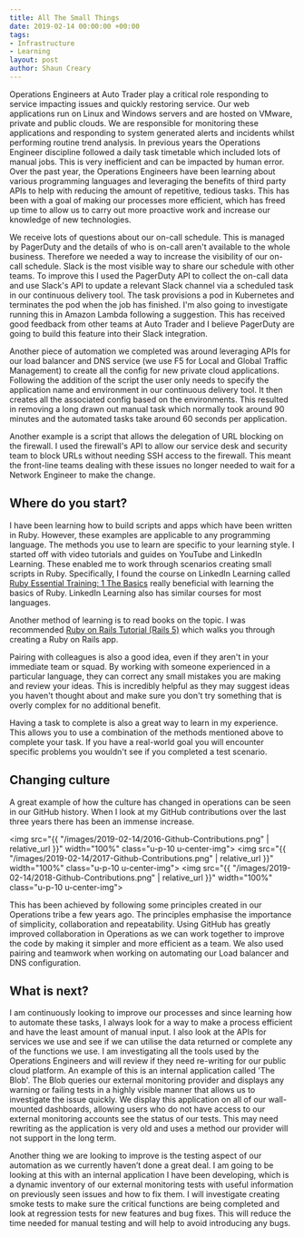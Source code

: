 ```yaml
---
title: All The Small Things
date: 2019-02-14 00:00:00 +00:00
tags:
- Infrastructure
- Learning
layout: post
author: Shaun Creary
---
```


Operations Engineers at Auto Trader play a critical role responding to service impacting issues and quickly restoring service. Our web applications run on Linux and Windows servers and are hosted on VMware, private and public clouds. We are responsible for monitoring these applications and responding to system generated alerts and incidents whilst performing routine trend analysis. In previous years the Operations Engineer discipline followed a daily task timetable which included lots of manual jobs. This is very inefficient and can be impacted by human error. Over the past year, the Operations Engineers have been learning about various programming languages and leveraging the benefits of third party APIs to help with reducing the amount of repetitive, tedious tasks. This has been with a goal of making our processes more efficient, which has freed up time to allow us to carry out more proactive work and increase our knowledge of new technologies.

We receive lots of questions about our on-call schedule. This is managed by PagerDuty and the details of who is on-call aren't available to the whole business. Therefore we needed a way to increase the visibility of our on-call schedule. Slack is the most visible way to share our schedule with other teams. To improve this I used the PagerDuty API to collect the on-call data and use Slack's API to update a relevant Slack channel via a scheduled task in our continuous delivery tool. The task provisions a pod in Kubernetes and terminates the pod when the job has finished. I'm also going to investigate running this in Amazon Lambda following a suggestion. This has received good feedback from other teams at Auto Trader and I believe PagerDuty are going to build this feature into their Slack integration.

Another piece of automation we completed was around leveraging APIs for our load balancer and DNS service (we use F5 for Local and Global Traffic Management) to create all the config for new private cloud applications. Following the addition of the script the user only needs to specify the application name and environment in our continuous delivery tool. It then creates all the associated config based on the environments. This resulted in removing a long drawn out manual task which normally took around 90 minutes and the automated tasks take around 60 seconds per application.

Another example is a script that allows the delegation of URL blocking on the firewall. I used the firewall's API to allow our service desk and security team to block URLs without needing SSH access to the firewall. This meant the front-line teams dealing with these issues no longer needed to wait for a Network Engineer to make the change.

## Where do you start?

I have been learning how to build scripts and apps which have been written in Ruby. However, these examples are applicable to any programming language. The methods you use to learn are specific to your learning style. I started off with video tutorials and guides on YouTube and LinkedIn Learning. These enabled me to work through scenarios creating small scripts in Ruby. Specifically, I found the course on LinkedIn Learning called [Ruby Essential Training: 1 The Basics](https://www.linkedin.com/learning/ruby-essential-training-1-the-basics) really beneficial with learning the basics of Ruby. LinkedIn Learning also has similar courses for most languages.

Another method of learning is to read books on the topic. I was recommended [Ruby on Rails Tutorial (Rails 5)](https://www.railstutorial.org/) which walks you through creating a Ruby on Rails app.

Pairing with colleagues is also a good idea, even if they aren't in your immediate team or squad. By working with someone experienced in a particular language, they can correct any small mistakes you are making and review your ideas. This is incredibly helpful as they may suggest ideas you haven't thought about and make sure you don't try something that is overly complex for no additional benefit. 

Having a task to complete is also a great way to learn in my experience. This allows you to use a combination of the methods mentioned above to complete your task. If you have a real-world goal you will encounter specific problems you wouldn't see if you completed a test scenario. 

## Changing culture
A great example of how the culture has changed in operations can be seen in our GitHub history. When I look at my GitHub contributions over the last three years there has been an immense increase. 

<img src="{{ "/images/2019-02-14/2016-Github-Contributions.png" | relative_url }}" width="100%" class="u-p-10 u-center-img">
<img src="{{ "/images/2019-02-14/2017-Github-Contributions.png" | relative_url }}" width="100%" class="u-p-10 u-center-img">
<img src="{{ "/images/2019-02-14/2018-Github-Contributions.png" | relative_url }}" width="100%" class="u-p-10 u-center-img">

This has been achieved by following some principles created in our Operations tribe a few years ago. The principles emphasise the importance of simplicity, collaboration and repeatability. Using GitHub has greatly improved collaboration in Operations as we can work together to improve the code by making it simpler and more efficient as a team. We also used pairing and teamwork when working on automating our Load balancer and DNS configuration.

## What is next?

I am continuously looking to improve our processes and since learning how to automate these tasks, I always look for a way to make a process efficient and have the least amount of manual input. I also look at the APIs for services we use and see if we can utilise the data returned or complete any of the functions we use. I am investigating all the tools used by the Operations Engineers and will review if they need re-writing for our public cloud platform. An example of this is an internal application called 'The Blob'. The Blob queries our external monitoring provider and displays any warning or failing tests in a highly visible manner that allows us to investigate the issue quickly. We display this application on all of our wall-mounted dashboards, allowing users who do not have access to our external monitoring accounts see the status of our tests. This may need rewriting as the application is very old and uses a method our provider will not support in the long term. 

Another thing we are looking to improve is the testing aspect of our automation as we currently haven’t done a great deal. I am going to be looking at this with an internal application I have been developing, which is a dynamic inventory of our external monitoring tests with useful information on previously seen issues and how to fix them. I will investigate creating smoke tests to make sure the critical functions are being completed and look at regression tests for new features and bug fixes. This will reduce the time needed for manual testing and will help to avoid introducing any bugs.
